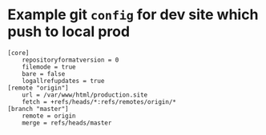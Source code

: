 # Example git `config` for dev site which push to local prod
```console
[core]
	repositoryformatversion = 0
	filemode = true
	bare = false
	logallrefupdates = true
[remote "origin"]
	url = /var/www/html/production.site
	fetch = +refs/heads/*:refs/remotes/origin/*
[branch "master"]
	remote = origin
	merge = refs/heads/master
```
